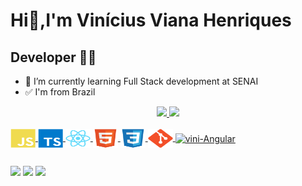 
# Hi👋,I'm Vinícius Viana Henriques
## Developer 👨‍💻


- 🌱 I’m currently learning Full Stack development at SENAI
- ✅ I'm from Brazil

<div align="center">
  <a href="https://github.com/viana3022">
  <img height="180em" src="https://github-readme-stats.vercel.app/api?username=viana3022&show_icons=true&theme=dracula&include_all_commits=true&count_private=true"/>
  <img height="180em" src="https://github-readme-stats.vercel.app/api/top-langs/?username=viana3022&layout=compact&langs_count=7&theme=dracula"/>
</div>
  <div style="display: inline_block"><br>
  <img align="center" alt="vini-Js" height="30" width="40" src="https://raw.githubusercontent.com/devicons/devicon/master/icons/javascript/javascript-plain.svg">
  <img align="center" alt="vini-Ts" height="30" width="40" src="https://raw.githubusercontent.com/devicons/devicon/master/icons/typescript/typescript-plain.svg">
  <img align="center" alt="vini-React" height="30" width="40" src="https://raw.githubusercontent.com/devicons/devicon/master/icons/react/react-original.svg">
  <img align="center" alt="vini-HTML" height="30" width="40" src="https://raw.githubusercontent.com/devicons/devicon/master/icons/html5/html5-original.svg">
  <img align="center" alt="vini-CSS" height="30" width="40" src="https://raw.githubusercontent.com/devicons/devicon/master/icons/css3/css3-original.svg">
  <img align="center" alt="vini-Git" height="30" width="40" src="https://raw.githubusercontent.com/devicons/devicon/master/icons/git/git-original.svg"/>
  <img align="center" alt="vini-Angular" height="30" width="40" src="https://cdn.jsdelivr.net/gh/devicons/devicon@latest/icons/vuejs/vuejs-original.svg"/>
</div>
  
  ##
  
  <div> 
  <a href="https://www.linkedin.com/in/vinícius-viana/" target="_blank"><img src="https://img.shields.io/badge/-LinkedIn-%230077B5?style=for-the-badge&logo=linkedin&logoColor=white" target="_blank"></a>
  <a href = "mailto:vianavinicius444@gmail.com"><img src="https://img.shields.io/badge/Gmail-D14836?style=for-the-badge&logo=gmail&logoColor=white" target="_blank"></a>
  <a href="https://www.facebook.com/vinicius.v.henriques" target="_blank"><img src="https://img.shields.io/badge/Facebook-1877F2?style=for-the-badge&logo=facebook&logoColor=white" target="_blank"></a>
  </div>
